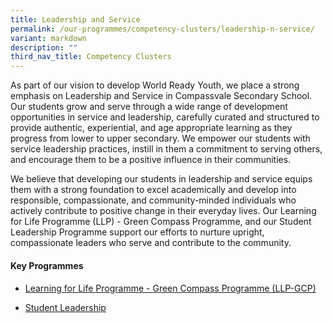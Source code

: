 ```yaml
---
title: Leadership and Service
permalink: /our-programmes/competency-clusters/leadership-n-service/
variant: markdown
description: ""
third_nav_title: Competency Clusters
---
```

As part of our vision to develop World Ready Youth, we place a strong emphasis on Leadership and Service in Compassvale Secondary School. Our students grow and serve through a wide range of development opportunities in service and leadership, carefully curated and structured to provide authentic, experiential, and age appropriate learning as they progress from lower to upper secondary. We empower our students with service leadership practices, instill in them a commitment to serving others, and encourage them to be a positive influence in their communities. 

We believe that developing our students in leadership and service equips them with a strong foundation to excel academically and develop into responsible, compassionate, and community-minded individuals who actively contribute to positive change in their everyday lives. Our Learning for Life Programme (LLP) - Green Compass Programme, and our Student Leadership Programme support our efforts to nurture upright, compassionate leaders who serve and contribute to the community.

#### Key Programmes
#### 

* [Learning for Life Programme - Green Compass Programme (LLP-GCP)](/our-programmes/distinctive-programmes/learning-for-life-programme-llp/)

* [Student Leadership](/our-programmes/student-development-programmes/student-leadership/)
